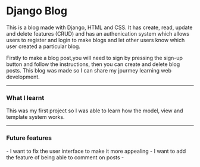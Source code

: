 # Django Blog

This is a blog made with Django, HTML and CSS. It has create, read, update and delete features (CRUD) and has an authenication system which allows users to register and login to make blogs and let other users know which user created a particular blog.

Firstly to make a blog post,you will need to sign by pressing the sign-up button and follow the instructions, then you can create and delete blog posts. This blog was made so I can share my jpurmey learning web development. 
<hr>
<h3>What I learnt </h3>
<p>This was my first project so I was able to learn how the model, view and template system works.<p>
<hr>  
<h3>Future features</h3>
-  I want to fix the user interface to make it more appealing 
-  I want to add the feature of being able to comment on posts
- 

